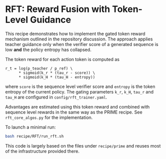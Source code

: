 # RFT: Reward Fusion with Token-Level Guidance

This recipe demonstrates how to implement the gated token reward mechanism
outlined in the repository discussion. The approach applies teacher guidance only
when the verifier score of a generated sequence is low **and** the policy
entropy has collapsed.

The token reward for each action token is computed as

```
r_t = log(p_teacher / p_ref) \
      * sigmoid(k_r * (tau_r - score)) \
      * sigmoid(k_H * (tau_H - entropy))
```

where `score` is the sequence level verifier score and `entropy` is the token
entropy of the current policy. The gating parameters `k_r`, `k_H`, `tau_r` and
`tau_H` are configured in `config/rft_trainer.yaml`.

Advantages are estimated using this token reward and combined with sequence
level rewards in the same way as the PRIME recipe. See `rft_core_algos.py` for
the implementation.

To launch a minimal run:

```bash
bash recipe/RFT/run_rft.sh
```

This code is largely based on the files under `recipe/prime` and reuses most of
the infrastructure provided there.
